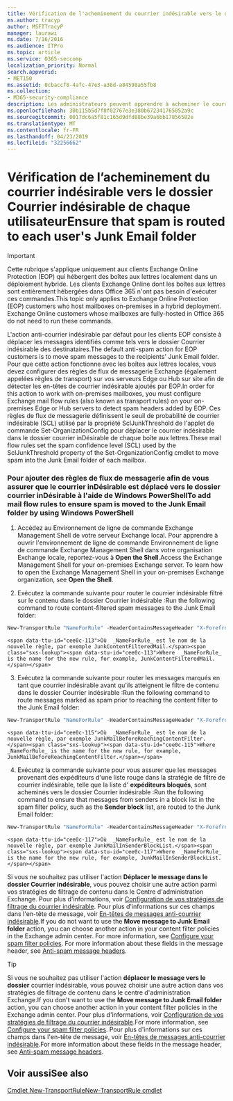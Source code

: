 ```yaml
---
title: Vérification de l'acheminement du courrier indésirable vers le dossier Courrier indésirable de chaque utilisateur
ms.author: tracyp
author: MSFTTracyP
manager: laurawi
ms.date: 7/16/2016
ms.audience: ITPro
ms.topic: article
ms.service: O365-seccomp
localization_priority: Normal
search.appverid:
- MET150
ms.assetid: 0cbaccf8-4afc-47e3-a36d-a84598a55fb8
ms.collection:
- M365-security-compliance
description: Les administrateurs peuvent apprendre à acheminer le courrier indésirable vers les dossiers de courrier inDésirable de l'utilisateur dans Exchange Online Protection.
ms.openlocfilehash: 30b115b5d7f8f02767e3e380b672341765052a9c
ms.sourcegitcommit: 0017dc6a5f81c165d9dfd88be39a6bb17856582e
ms.translationtype: MT
ms.contentlocale: fr-FR
ms.lasthandoff: 04/23/2019
ms.locfileid: "32256662"
---
```

# <a name="ensure-that-spam-is-routed-to-each-users-junk-email-folder"></a><span data-ttu-id="cee0c-103">Vérification de l’acheminement du courrier indésirable vers le dossier Courrier indésirable de chaque utilisateur</span><span class="sxs-lookup"><span data-stu-id="cee0c-103">Ensure that spam is routed to each user's Junk Email folder</span></span>

> [!IMPORTANT]
> <span data-ttu-id="cee0c-p101">Cette rubrique s'applique uniquement aux clients Exchange Online Protection (EOP) qui hébergent des boîtes aux lettres localement dans un déploiement hybride. Les clients Exchange Online dont les boîtes aux lettres sont entièrement hébergées dans Office 365 n'ont pas besoin d'exécuter ces commandes.</span><span class="sxs-lookup"><span data-stu-id="cee0c-p101">This topic only applies to Exchange Online Protection (EOP) customers who host mailboxes on-premises in a hybrid deployment. Exchange Online customers whose mailboxes are fully-hosted in Office 365 do not need to run these commands.</span></span> 
  
<span data-ttu-id="cee0c-106">L'action anti-courrier indésirable par défaut pour les clients EOP consiste à déplacer les messages identifiés comme tels vers le dossier Courrier indésirable des destinataires.</span><span class="sxs-lookup"><span data-stu-id="cee0c-106">The default anti-spam action for EOP customers is to move spam messages to the recipients' Junk Email folder.</span></span> <span data-ttu-id="cee0c-107">Pour que cette action fonctionne avec les boîtes aux lettres locales, vous devez configurer des règles de flux de messagerie Exchange (également appelées règles de transport) sur vos serveurs Edge ou Hub sur site afin de détecter les en-têtes de courrier indésirable ajoutés par EOP.</span><span class="sxs-lookup"><span data-stu-id="cee0c-107">In order for this action to work with on-premises mailboxes, you must configure Exchange mail flow rules (also known as transport rules) on your on-premises Edge or Hub servers to detect spam headers added by EOP.</span></span> <span data-ttu-id="cee0c-108">Ces règles de flux de messagerie définissent le seuil de probabilité de courrier indésirable (SCL) utilisé par la propriété SclJunkThreshold de l'applet de commande Set-OrganizationConfig pour déplacer le courrier indésirable dans le dossier courrier inDésirable de chaque boîte aux lettres.</span><span class="sxs-lookup"><span data-stu-id="cee0c-108">These mail flow rules set the spam confidence level (SCL) used by the SclJunkThreshold property of the Set-OrganizationConfig cmdlet to move spam into the Junk Email folder of each mailbox.</span></span> 
  
### <a name="to-add-mail-flow-rules-to-ensure-spam-is-moved-to-the-junk-email-folder-by-using-windows-powershell"></a><span data-ttu-id="cee0c-109">Pour ajouter des règles de flux de messagerie afin de vous assurer que le courrier inDésirable est déplacé vers le dossier courrier inDésirable à l'aide de Windows PowerShell</span><span class="sxs-lookup"><span data-stu-id="cee0c-109">To add mail flow rules to ensure spam is moved to the Junk Email folder by using Windows PowerShell</span></span>

1. <span data-ttu-id="cee0c-p103">Accédez au Environnement de ligne de commande Exchange Management Shell de votre serveur Exchange local. Pour apprendre à ouvrir l'environnement de ligne de commande Environnement de ligne de commande Exchange Management Shell dans votre organisation Exchange locale, reportez-vous à **Open the Shell**.</span><span class="sxs-lookup"><span data-stu-id="cee0c-p103">Access the Exchange Management Shell for your on-premises Exchange server. To learn how to open the Exchange Management Shell in your on-premises Exchange organization, see **Open the Shell**.</span></span>
    
2. <span data-ttu-id="cee0c-112">Exécutez la commande suivante pour router le courrier indésirable filtré sur le contenu dans le dossier Courrier indésirable :</span><span class="sxs-lookup"><span data-stu-id="cee0c-112">Run the following command to route content-filtered spam messages to the Junk Email folder:</span></span>
    
  ```Powershell
  New-TransportRule "NameForRule" -HeaderContainsMessageHeader "X-Forefront-Antispam-Report" -HeaderContainsWords "SFV:SPM" -SetSCL 6
  ```

    <span data-ttu-id="cee0c-113">Où  _NameForRule_ est le nom de la nouvelle règle, par exemple JunkContentFilteredMail.</span><span class="sxs-lookup"><span data-stu-id="cee0c-113">Where  _NameForRule_ is the name for the new rule, for example, JunkContentFilteredMail.</span></span> 
    
3. <span data-ttu-id="cee0c-114">Exécutez la commande suivante pour router les messages marqués en tant que courrier indésirable avant qu'ils atteignent le filtre de contenu dans le dossier Courrier indésirable :</span><span class="sxs-lookup"><span data-stu-id="cee0c-114">Run the following command to route messages marked as spam prior to reaching the content filter to the Junk Email folder:</span></span>
    
  ```Powershell
  New-TransportRule "NameForRule" -HeaderContainsMessageHeader "X-Forefront-Antispam-Report" -HeaderContainsWords "SFV:SKS" -SetSCL 6
  ```

    <span data-ttu-id="cee0c-115">Où  _NameForRule_ est le nom de la nouvelle règle, par exemple JunkMailBeforeReachingContentFilter.</span><span class="sxs-lookup"><span data-stu-id="cee0c-115">Where  _NameForRule_ is the name for the new rule, for example, JunkMailBeforeReachingContentFilter.</span></span> 
    
4. <span data-ttu-id="cee0c-116">Exécutez la commande suivante pour vous assurer que les messages provenant des expéditeurs d'une liste rouge dans la stratégie de filtre de courrier indésirable, telle que la liste d' **expéditeurs bloqués**, sont acheminés vers le dossier Courrier indésirable :</span><span class="sxs-lookup"><span data-stu-id="cee0c-116">Run the following command to ensure that messages from senders in a block list in the spam filter policy, such as the **Sender block** list, are routed to the Junk Email folder:</span></span> 
    
  ```Powershell
  New-TransportRule "NameForRule" -HeaderContainsMessageHeader "X-Forefront-Antispam-Report" -HeaderContainsWords "SFV:SKB" -SetSCL 6
  ```

    <span data-ttu-id="cee0c-117">Où  _NameForRule_ est le nom de la nouvelle règle, par exemple JunkMailInSenderBlockList.</span><span class="sxs-lookup"><span data-stu-id="cee0c-117">Where  _NameForRule_ is the name for the new rule, for example, JunkMailInSenderBlockList.</span></span> 
    
<span data-ttu-id="cee0c-p104">Si vous ne souhaitez pas utiliser l'action **Déplacer le message dans le dossier Courrier indésirable**, vous pouvez choisir une autre action parmi vos stratégies de filtrage de contenu dans le Centre d'administration Exchange. Pour plus d'informations, voir [Configuration de vos stratégies de filtrage du courrier indésirable](configure-your-spam-filter-policies.md). Pour plus d'informations sur ces champs dans l'en-tête de message, voir [En-têtes de messages anti-courrier indésirable](anti-spam-message-headers.md).</span><span class="sxs-lookup"><span data-stu-id="cee0c-p104">If you do not want to use the **Move message to Junk Email folder** action, you can choose another action in your content filter policies in the Exchange admin center. For more information, see [Configure your spam filter policies](configure-your-spam-filter-policies.md). For more information about these fields in the message header, see [Anti-spam message headers](anti-spam-message-headers.md).</span></span>
  

> [!TIP]
> <span data-ttu-id="cee0c-121">Si vous ne souhaitez pas utiliser l'action **déplacer le message vers le dossier** courrier indésirable, vous pouvez choisir une autre action dans vos stratégies de filtrage de contenu dans le centre d'administration Exchange.</span><span class="sxs-lookup"><span data-stu-id="cee0c-121">If you don't want to use the **Move message to Junk Email folder** action, you can choose another action in your content filter policies in the Exchange admin center.</span></span> <span data-ttu-id="cee0c-122">Pour plus d'informations, voir [Configuration de vos stratégies de filtrage du courrier indésirable](configure-your-spam-filter-policies.md).</span><span class="sxs-lookup"><span data-stu-id="cee0c-122">For more information, see [Configure your spam filter policies](configure-your-spam-filter-policies.md).</span></span> <span data-ttu-id="cee0c-123">Pour plus d'informations sur ces champs dans l'en-tête de message, voir [En-têtes de messages anti-courrier indésirable](anti-spam-message-headers.md).</span><span class="sxs-lookup"><span data-stu-id="cee0c-123">For more information about these fields in the message header, see [Anti-spam message headers](anti-spam-message-headers.md).</span></span>
> 
## <a name="see-also"></a><span data-ttu-id="cee0c-124">Voir aussi</span><span class="sxs-lookup"><span data-stu-id="cee0c-124">See also</span></span>

[<span data-ttu-id="cee0c-125">Cmdlet New-TransportRule</span><span class="sxs-lookup"><span data-stu-id="cee0c-125">New-TransportRule cmdlet</span></span>](https://technet.microsoft.com/library/bb125138%28v=exchg.160%29.aspx)

